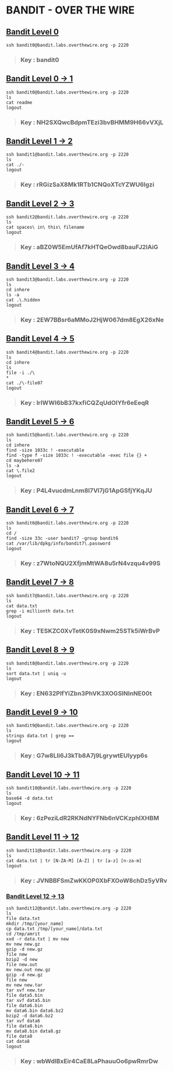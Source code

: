 # BANDIT - OVER THE WIRE


## [Bandit Level 0](https://overthewire.org/wargames/bandit/bandit0.html)

```
ssh bandit0@bandit.labs.overthewire.org -p 2220
```

> ### Key : bandit0


## [Bandit Level 0 -> 1](https://overthewire.org/wargames/bandit/bandit1.html)

```
ssh bandit0@bandit.labs.overthewire.org -p 2220
ls
cat readme
logout
```

> ### Key : NH2SXQwcBdpmTEzi3bvBHMM9H66vVXjL


## [Bandit Level 1 -> 2](https://overthewire.org/wargames/bandit/bandit2.html)

```
ssh bandit1@bandit.labs.overthewire.org -p 2220
ls
cat ./-
logout
```

> ### Key : rRGizSaX8Mk1RTb1CNQoXTcYZWU6lgzi


## [Bandit Level 2 -> 3](https://overthewire.org/wargames/bandit/bandit3.html)

```
ssh bandit2@bandit.labs.overthewire.org -p 2220
ls
cat spaces\ in\ this\ filename
logout
```

> ### Key : aBZ0W5EmUfAf7kHTQeOwd8bauFJ2lAiG


## [Bandit Level 3 -> 4](https://overthewire.org/wargames/bandit/bandit4.html)

```
ssh bandit3@bandit.labs.overthewire.org -p 2220
ls
cd inhere
ls -a
cat .\.hidden
logout
```

> ### Key : 2EW7BBsr6aMMoJ2HjW067dm8EgX26xNe


## [Bandit Level 4 -> 5](https://overthewire.org/wargames/bandit/bandit5.html)

```
ssh bandit4@bandit.labs.overthewire.org -p 2220
ls
cd inhere
ls
file -i ./\
*
cat ./\-file07
logout
```

> ### Key : lrIWWI6bB37kxfiCQZqUdOIYfr6eEeqR


## [Bandit Level 5 -> 6](https://overthewire.org/wargames/bandit/bandit6.html)

```
ssh bandit5@bandit.labs.overthewire.org -p 2220
ls
cd inhere
find -size 1033c ! -executable
find -type f -size 1033c ! -executable -exec file {} + 
cd maybehere07
ls -a
cat \.file2
logout
```

> ### Key : P4L4vucdmLnm8I7Vl7jG1ApGSfjYKqJU


## [Bandit Level 6 -> 7](https://overthewire.org/wargames/bandit/bandit7.html)

```
ssh bandit6@bandit.labs.overthewire.org -p 2220
ls
cd /
find -size 33c -user bandit7 -group bandit6
cat /var/lib/dpkg/info/bandit7\.password
logout
```

> ### Key : z7WtoNQU2XfjmMtWA8u5rN4vzqu4v99S

## [Bandit Level 7 -> 8](https://overthewire.org/wargames/bandit/bandit8.html)

```
ssh bandit7@bandit.labs.overthewire.org -p 2220
ls
cat data.txt
grep -i millionth data.txt
logout
```

> ### Key : TESKZC0XvTetK0S9xNwm25STk5iWrBvP


## [Bandit Level 8 -> 9](https://overthewire.org/wargames/bandit/bandit9.html)

```
ssh bandit8@bandit.labs.overthewire.org -p 2220
ls
sort data.txt | uniq -u
logout
```

> ### Key : EN632PlfYiZbn3PhVK3XOGSlNInNE00t


## [Bandit Level 9 -> 10](https://overthewire.org/wargames/bandit/bandit10.html)

```
ssh bandit9@bandit.labs.overthewire.org -p 2220
ls
strings data.txt | grep ==
logout
```

> ### Key : G7w8LIi6J3kTb8A7j9LgrywtEUlyyp6s


## [Bandit Level 10 -> 11](https://overthewire.org/wargames/bandit/bandit11.html)

```
ssh bandit10@bandit.labs.overthewire.org -p 2220
ls
base64 -d data.txt
logout
```

> ### Key : 6zPeziLdR2RKNdNYFNb6nVCKzphlXHBM


## [Bandit Level 11 -> 12](https://overthewire.org/wargames/bandit/bandit12.html)

```
ssh bandit11@bandit.labs.overthewire.org -p 2220
ls
cat data.txt | tr [N-ZA-M] [A-Z] | tr [a-z] [n-za-m]
logout
```

> ### Key : JVNBBFSmZwKKOP0XbFXOoW8chDz5yVRv


### [Bandit Level 12 -> 13](https://overthewire.org/wargames/bandit/bandit13.html)

```
ssh bandit12@bandit.labs.overthewire.org -p 2220
ls
file data.txt
mkdir /tmp/[your_name]
cp data.txt /tmp/[your_name]/data.txt
cd /tmp/amrit
xxd -r data.txt | mv new
mv new new.gz
gzip -d new.gz
file new
bzip2 -d new
file new.out
mv new.out new.gz
gzip -d new.gz
file new
mv new new.tar
tar xvf new.tar
file data5.bin
tar xvf data5.bin
file data6.bin
mv data6.bin data6.bz2
bzip2 -d data6.bz2
tar xvf data6
file data8.bin
mv data8.bin data8.gz
file data8
cat data8
logout
```

> ### Key : wbWdlBxEir4CaE8LaPhauuOo6pwRmrDw